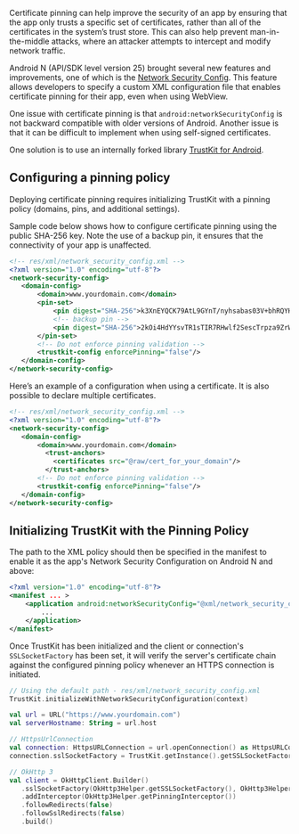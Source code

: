 Certificate pinning can help improve the security of an app by ensuring that the app only trusts a specific set of certificates, rather than all of the certificates in the system’s trust store. This can also help prevent man-in-the-middle attacks, where an attacker attempts to intercept and modify network traffic.

Android N (API/SDK level version 25) brought several new features and improvements, one of which is the [Network Security Config](https://developer.android.com/training/articles/security-config#CertificatePinning). This feature allows developers to specify a custom XML configuration file that enables certificate pinning for their app, even when using WebView.

One issue with certificate pinning is that `android:networkSecurityConfig` is not backward compatible with older versions of Android. Another issue is that it can be difficult to implement when using self-signed certificates.

One solution is to use an internally forked library [TrustKit for Android](https://github.com/infinum/TrustKit-Android/tree/feature/trust-anchors).

## Configuring a pinning policy

Deploying certificate pinning requires initializing TrustKit with a pinning policy (domains, pins, and additional settings).

Sample code below shows how to configure certificate pinning using the public SHA-256 key. Note the use of a backup pin, it ensures that the connectivity of your app is unaffected.

```xml
<!-- res/xml/network_security_config.xml -->
<?xml version="1.0" encoding="utf-8"?>
<network-security-config>
   <domain-config>
       <domain>www.yourdomain.com</domain>
       <pin-set>
           <pin digest="SHA-256">k3XnEYQCK79AtL9GYnT/nyhsabas03V+bhRQYHQbpXU=</pin>
           <!-- backup pin -->
           <pin digest="SHA-256">2kOi4HdYYsvTR1sTIR7RHwlf2SescTrpza9ZrWy7poQ=</pin>
       </pin-set>
       <!-- Do not enforce pinning validation -->
       <trustkit-config enforcePinning="false"/>
   </domain-config>
</network-security-config>
```

Here’s an example of a configuration when using a certificate. It is also possible to declare multiple certificates.

```xml
<!-- res/xml/network_security_config.xml -->
<?xml version="1.0" encoding="utf-8"?>
<network-security-config>
   <domain-config>
       <domain>www.yourdomain.com</domain>
         <trust-anchors>
           <certificates src="@raw/cert_for_your_domain"/>
         </trust-anchors>
       <!-- Do not enforce pinning validation -->
       <trustkit-config enforcePinning="false"/>
   </domain-config>
</network-security-config>
```

## Initializing TrustKit with the Pinning Policy

The path to the XML policy should then be specified in the manifest to enable it as the app's Network Security Configuration on Android N and above:

```xml
<?xml version="1.0" encoding="utf-8"?>
<manifest ... >
    <application android:networkSecurityConfig="@xml/network_security_config">
        ...
    </application>
</manifest>
```

Once TrustKit has been initialized and the client or connection's `SSLSocketFactory` has been set, it will verify the server's certificate chain against the configured pinning policy whenever an HTTPS connection is initiated.

```kotlin
// Using the default path - res/xml/network_security_config.xml
TrustKit.initializeWithNetworkSecurityConfiguration(context)

val url = URL("https://www.yourdomain.com")
val serverHostname: String = url.host

// HttpsUrlConnection
val connection: HttpsURLConnection = url.openConnection() as HttpsURLConnection
connection.sslSocketFactory = TrustKit.getInstance().getSSLSocketFactory(serverHostname)

// OkHttp 3
val client = OkHttpClient.Builder()
   .sslSocketFactory(OkHttp3Helper.getSSLSocketFactory(), OkHttp3Helper.getTrustManager())
   .addInterceptor(OkHttp3Helper.getPinningInterceptor())
   .followRedirects(false)
   .followSslRedirects(false)
   .build()
```
